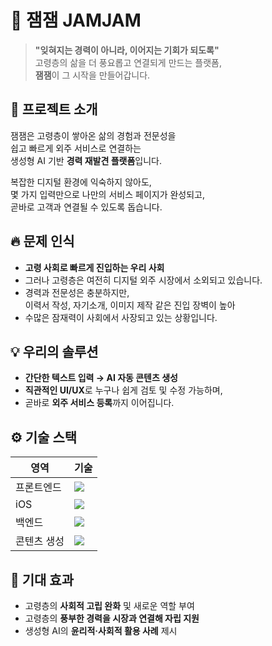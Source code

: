 # 🧓 잼잼 JAMJAM

> **"잊혀지는 경력이 아니라, 이어지는 기회가 되도록"**  
고령층의 삶을 더 풍요롭고 연결되게 만드는 플랫폼,  
**잼잼**이 그 시작을 만들어갑니다.

## 🚀 프로젝트 소개

잼잼은 고령층이 쌓아온 삶의 경험과 전문성을  
쉽고 빠르게 외주 서비스로 연결하는  
생성형 AI 기반 **경력 재발견 플랫폼**입니다.

복잡한 디지털 환경에 익숙하지 않아도,  
몇 가지 입력만으로 나만의 서비스 페이지가 완성되고,  
곧바로 고객과 연결될 수 있도록 돕습니다.

## 🔥 문제 인식

- **고령 사회로 빠르게 진입하는 우리 사회**  
- 그러나 고령층은 여전히 디지털 외주 시장에서 소외되고 있습니다.
- 경력과 전문성은 충분하지만,  
  이력서 작성, 자기소개, 이미지 제작 같은 진입 장벽이 높아  
- 수많은 잠재력이 사회에서 사장되고 있는 상황입니다.

## 💡 우리의 솔루션

- **간단한 텍스트 입력 → AI 자동 콘텐츠 생성**  
- **직관적인 UI/UX**로 누구나 쉽게 검토 및 수정 가능하며,  
- 곧바로 **외주 서비스 등록**까지 이어집니다.

## ⚙️ 기술 스택

| 영역       | 기술                    |
|------------|-------------------------|
| 프론트엔드  | <img src="https://img.shields.io/badge/React-61dafb?logo=React&logoColor=ffffff"> |
| iOS      | <img src="https://img.shields.io/badge/Swift_UI-f05138?logo=Swift&logoColor=ffffff"> |
| 백엔드     | <img src="https://img.shields.io/badge/Spring_Boot-6db33f?logo=SpringBoot&logoColor=ffffff"> |
| 콘텐츠 생성 | <img src="https://img.shields.io/badge/OpenAI_API-412991?logo=OpenAI&logoColor=ffffff"> |

## 🎯 기대 효과

- 고령층의 **사회적 고립 완화** 및 새로운 역할 부여  
- 고령층의 **풍부한 경력을 시장과 연결해 자립 지원**  
- 생성형 AI의 **윤리적·사회적 활용 사례** 제시  

